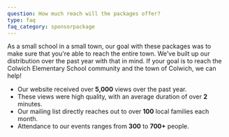 ```yaml
---
question: How much reach will the packages offer?
type: faq
faq_category: sponsorpackage
---
```

As a small school in a small town, our goal with these packages was to make sure that you're able to reach the entire town. We've built up our distribution over the past year with that in mind. If your goal is to reach the Colwich Elementary School community and the town of Colwich, we can help!

- Our website received over **5,000** views over the past year.
- These views were high quality, with an average duration of over **2** minutes.
- Our mailing list directly reaches out to over **100** local families each month.
- Attendance to our events ranges from **300** to **700+** people.